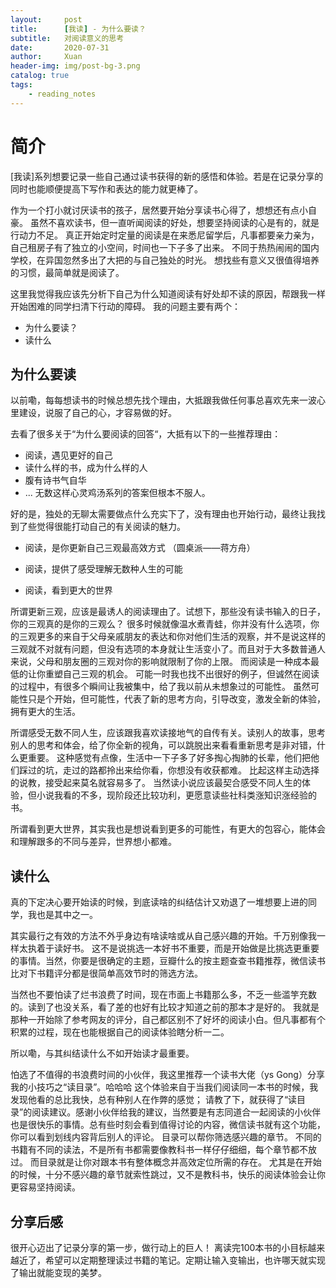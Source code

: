 ```yaml
---
layout:     post
title:      [我读] - 为什么要读？ 
subtitle:   对阅读意义的思考
date:       2020-07-31
author:     Xuan
header-img: img/post-bg-3.png
catalog: true
tags:
    - reading_notes
---
```


# 简介

[我读]系列想要记录一些自己通过读书获得的新的感悟和体验。若是在记录分享的同时也能顺便提高下写作和表达的能力就更棒了。

作为一个打小就讨厌读书的孩子，居然要开始分享读书心得了，想想还有点小自豪。
虽然不喜欢读书，但一直听闻阅读的好处，想要坚持阅读的心是有的，就是行动力不足。
真正开始定时定量的阅读是在来悉尼留学后，凡事都要亲力亲为，自己租房子有了独立的小空间，时间也一下子多了出来。
不同于热热闹闹的国内学校，在异国忽然多出了大把的与自己独处的时光。
想找些有意义又很值得培养的习惯，最简单就是阅读了。

这里我觉得我应该先分析下自己为什么知道阅读有好处却不读的原因，帮跟我一样开始困难的同学扫清下行动的障碍。
我的问题主要有两个：
- 为什么要读？
- 读什么

## 为什么要读

以前嘞，每每想读书的时候总想先找个理由，大抵跟我做任何事总喜欢先来一波心里建设，说服了自己的心，才容易做的好。

去看了很多关于“为什么要阅读的回答“，大抵有以下的一些推荐理由：
- 阅读，遇见更好的自己
- 读什么样的书，成为什么样的人
- 腹有诗书气自华
- ...
无数这样心灵鸡汤系列的答案但根本不服人。

好的是，独处的无聊太需要做点什么充实下了，没有理由也开始行动，最终让我找到了些觉得很能打动自己的有关阅读的魅力。

- 阅读，是你更新自己三观最高效方式 （圆桌派——蒋方舟）  

- 阅读，提供了感受理解无数种人生的可能

- 阅读，看到更大的世界

所谓更新三观，应该是最诱人的阅读理由了。试想下，那些没有读书输入的日子，你的三观真的是你的三观么？
很多时候就像温水煮青蛙，你并没有什么选项，你的三观更多的来自于父母亲戚朋友的表达和你对他们生活的观察，并不是说这样的三观就不对就有问题，但没有选项的本身就让生活变小了。而且对于大多数普通人来说，父母和朋友圈的三观对你的影响就限制了你的上限。 而阅读是一种成本最低的让你重塑自己三观的机会。
可能一时我也找不出很好的例子，但诚然在阅读的过程中，有很多个瞬间让我被集中，给了我以前从未想象过的可能性。
虽然可能性只是个开始，但可能性，代表了新的思考方向，引导改变，激发全新的体验，拥有更大的生活。

所谓感受无数不同人生，应该跟我喜欢读接地气的自传有关。读别人的故事，思考别人的思考和体会，给了你全新的视角，可以跳脱出来看看重新思考是非对错，什么更重要。
这种感觉有点像，生活中一下子多了好多掏心掏肺的长辈，他们把他们踩过的坑，走过的路都拎出来给你看，你想没有收获都难。
比起这样主动选择的说教，接受起来莫名就容易多了。
当然读小说应该最契合感受不同人生的体验，但小说我看的不多，现阶段还比较功利，更愿意读些社科类涨知识涨经验的书。

所谓看到更大世界，其实我也是想说看到更多的可能性，有更大的包容心，能体会和理解跟多的不同与差异，世界想小都难。

## 读什么

真的下定决心要开始读的时候，到底读啥的纠结估计又劝退了一堆想要上进的同学，我也是其中之一。

其实最行之有效的方法不外乎身边有啥读啥或从自己感兴趣的开始。千万别像我一样太执着于读好书。
这不是说挑选一本好书不重要，而是开始做是比挑选更重要的事情。当然，你要是很确定的主题，豆瓣什么的按主题查查书籍推荐，微信读书比对下书籍评分都是很简单高效节时的筛选方法。

当然也不要怕读了烂书浪费了时间，现在市面上书籍那么多，不乏一些滥竽充数的。读到了也没关系，看了差的也好有比较才知道之前的那本才是好的。
我就是那种一开始除了参考网友的评分，自己都区别不了好坏的阅读小白。但凡事都有个积累的过程，现在也能根据自己的阅读体验瞎分析一二。

所以嘞，与其纠结读什么不如开始读才最重要。

怕选了不值得的书浪费时间的小伙伴，我这里推荐一个读书大佬（ys Gong）分享我的小技巧之“读目录”。哈哈哈
这个体验来自于当我们阅读同一本书的时候，我发现他看的总比我快，总有种别人在作弊的感觉；
请教了下，就获得了“读目录”的阅读建议。感谢小伙伴给我的建议，当然要是有志同道合一起阅读的小伙伴也是很快乐的事情。总有些时刻会看到值得讨论的内容，微信读书就有这个功能，你可以看到划线内容背后别人的评论。
目录可以帮你筛选感兴趣的章节。
不同的书籍有不同的读法，不是所有书都需要像教科书一样仔仔细细，每个章节都不放过。
而目录就是让你对跟本书有整体概念并高效定位所需的存在。
尤其是在开始的时候，十分不感兴趣的章节就索性跳过，又不是教科书，快乐的阅读体验会让你更容易坚持阅读。

## 分享后感

很开心迈出了记录分享的第一步，做行动上的巨人！ 
离读完100本书的小目标越来越近了，希望可以定期整理读过书籍的笔记。定期让输入变输出，也许哪天就实现了输出就能变现的美梦。








